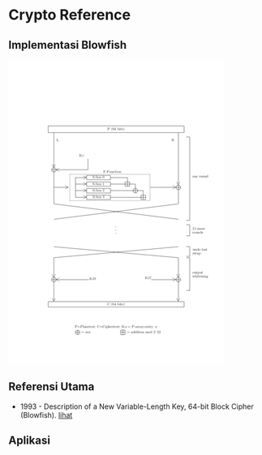 # Crypto Reference

## Implementasi Blowfish

![Round](round.png)

## Referensi Utama

* 1993 - Description of a New Variable-Length Key, 64-bit Block Cipher (Blowfish). [lihat](1993.schneier.pdf)

## Aplikasi

